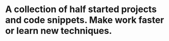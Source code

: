# A collection of half started projects and code snippets. Make work faster or learn new techniques.
